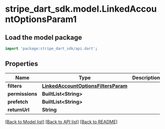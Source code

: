 # stripe_dart_sdk.model.LinkedAccountOptionsParam1

## Load the model package
```dart
import 'package:stripe_dart_sdk/api.dart';
```

## Properties
Name | Type | Description | Notes
------------ | ------------- | ------------- | -------------
**filters** | [**LinkedAccountOptionsFiltersParam**](LinkedAccountOptionsFiltersParam.md) |  | [optional] 
**permissions** | **BuiltList&lt;String&gt;** |  | [optional] 
**prefetch** | **BuiltList&lt;String&gt;** |  | [optional] 
**returnUrl** | **String** |  | [optional] 

[[Back to Model list]](../README.md#documentation-for-models) [[Back to API list]](../README.md#documentation-for-api-endpoints) [[Back to README]](../README.md)


